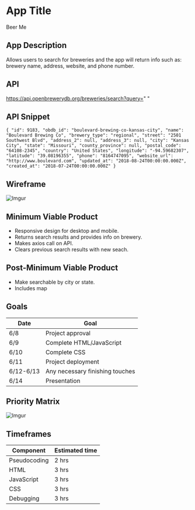 # App Title
Beer Me

## App Description
Allows users to search for breweries and the app will return
info such as: brewery name, address, website, and phone number.

## API
https://api.openbrewerydb.org/breweries/search?query=" "

## API Snippet
`{
    "id": 9183,
    "obdb_id": "boulevard-brewing-co-kansas-city",
    "name": "Boulevard Brewing Co",
    "brewery_type": "regional",
    "street": "2501 Southwest Blvd",
    "address_2": null,
    "address_3": null,
    "city": "Kansas City",
    "state": "Missouri",
    "county_province": null,
    "postal_code": "64108-2345",
    "country": "United States",
    "longitude": "-94.59682307",
    "latitude": "39.08196355",
    "phone": "8164747095",
    "website_url": "http://www.boulevard.com",
    "updated_at": "2018-08-24T00:00:00.000Z",
    "created_at": "2018-07-24T00:00:00.000Z"
  }`

## Wireframe
  ![Imgur](https://i.imgur.com/HC4kPZW.png)

## Minimum Viable Product
  * Responsive design for desktop and mobile.
  * Returns search results and provides info on brewery.
  * Makes axios call on API.
  * Clears previous search results with new seach.

## Post-Minimum Viable Product
  * Make searchable by city or state.
  * Includes map

## Goals
| Date  | Goal  |
|-------|-------|
| 6/8   | Project approval |
| 6/9 | Complete HTML/JavaScript |
| 6/10 | Complete CSS |
| 6/11 | Project deployment |
| 6/12-6/13 | Any necessary finishing touches |
| 6/14 | Presentation |

## Priority Matrix
![Imgur](https://i.imgur.com/UmC5ZPQ.png)

## Timeframes
| Component | Estimated time |
| --- | --- |
| Pseudocoding | 2 hrs |
| HTML | 3 hrs |
| JavaScript | 3 hrs |
| CSS | 3 hrs |
| Debugging | 3 hrs |